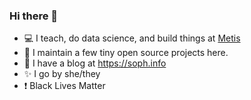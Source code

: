### Hi there 👋

- :computer: I teach, do data science, and build things at [Metis](thisismetis.com)
- :dancer: I maintain a few tiny open source projects here.
- :notebook: I have a blog at https://soph.info
- :sparkles: I go by she/they
- :heavy_exclamation_mark: Black Lives Matter



